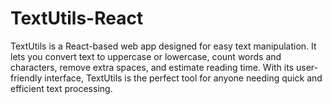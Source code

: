 # TextUtils-React
TextUtils is a React-based web app designed for easy text manipulation. It lets you convert text to uppercase or lowercase, count words and characters, remove extra spaces, and estimate reading time. With its user-friendly interface, TextUtils is the perfect tool for anyone needing quick and efficient text processing.
